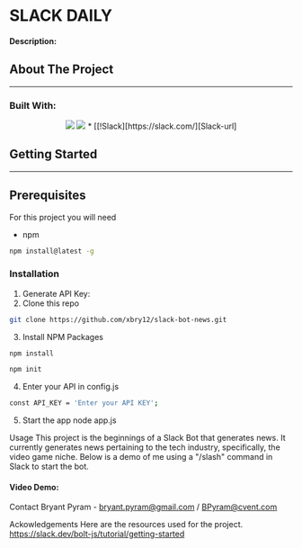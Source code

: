 # SLACK DAILY 

#### Description:

## About The Project
<hr>

### Built With:
<p align="center">
    <img src="https://img.shields.io/badge/Javascript-yellow" />
     <img src="https://img.shields.io/badge/-node.js-green" />
     * [[!Slack][https://slack.com/][Slack-url]
</p>

<!-- GETTING STARTED -->

## Getting Started
<hr>

## Prerequisites 
For this project you will need 

* npm
``` sh
npm install@latest -g
```
### Installation
1. Generate API Key: 
2. Clone this repo
``` sh
git clone https://github.com/xbry12/slack-bot-news.git
```
3. Install NPM Packages 
``` sh 
npm install 
```
``` sh
npm init 
 ```

4. Enter your API in config.js
``` sh
const API_KEY = 'Enter your API KEY';
```

5. Start the app 
node app.js


Usage 
This project is the beginnings of a Slack Bot that generates news. It currently generates news pertaining to the tech industry, specifically, the video game niche. 
Below is a demo of me using a "/slash" command in Slack to start the bot. 

#### Video Demo:  <URL HERE>


Contact
Bryant Pyram - bryant.pyram@gmail.com / BPyram@cvent.com

Ackowledgements 
Here are the resources used for the project. 
https://slack.dev/bolt-js/tutorial/getting-started
